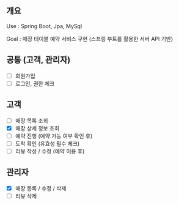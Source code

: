 ## 개요

Use : Spring Boot, Jpa, MySql

Goal : 매장 테이블 예약 서비스 구현 (스프링 부트를 활용한 서버 API 기반)

## 공통 (고객, 관리자)
- [ ] 회원가입
- [ ] 로그인, 권한 체크

## 고객
- [ ] 매장 목록 조회
- [x] 매장 상세 정보 조회
- [ ] 예약 진행 (예약 가능 여부 확인 후)
- [ ] 도착 확인 (유효성 필수 체크)
- [ ] 리뷰 작성 / 수정 (예약 이용 후)

## 관리자
- [x] 매장 등록 / 수정 / 삭제
- [ ] 리뷰 삭제

